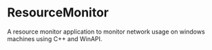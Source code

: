 # ResourceMonitor
A resource monitor application to monitor network usage on windows machines using C++ and WinAPI.
